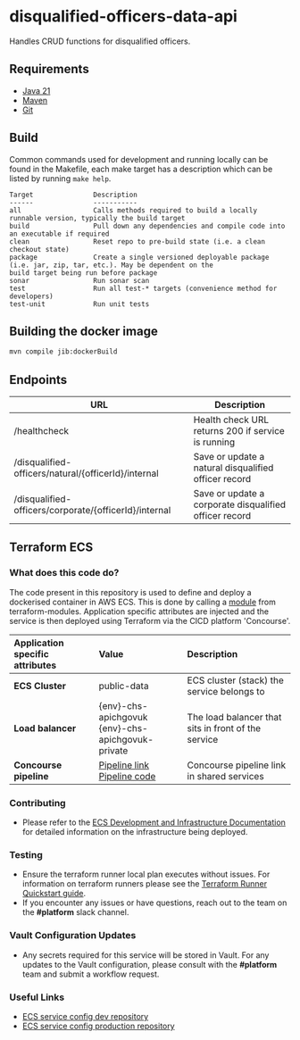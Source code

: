 # disqualified-officers-data-api
Handles CRUD functions for disqualified officers.

## Requirements

- [Java 21](https://www.oracle.com/java/technologies/downloads/#java21)
- [Maven](https://maven.apache.org/download.cgi)
- [Git](https://git-scm.com/downloads)

## Build

Common commands used for development and running locally can be found in the Makefile, each make target has a
description which can be listed by running `make help`.

```text
Target               Description
------               -----------
all                  Calls methods required to build a locally runnable version, typically the build target
build                Pull down any dependencies and compile code into an executable if required
clean                Reset repo to pre-build state (i.e. a clean checkout state)
package              Create a single versioned deployable package (i.e. jar, zip, tar, etc.). May be dependent on the 
build target being run before package
sonar                Run sonar scan
test                 Run all test-* targets (convenience method for developers)
test-unit            Run unit tests
```

## Building the docker image
```bash
mvn compile jib:dockerBuild
```

## Endpoints
| URL | Description |
| --- | ----------- |
| /healthcheck | Health check URL returns 200 if service is running |
| /disqualified-officers/natural/{officerId}/internal | Save or update a natural disqualified officer record |
| /disqualified-officers/corporate/{officerId}/internal | Save or update a corporate disqualified officer record |

## Terraform ECS

### What does this code do?

The code present in this repository is used to define and deploy a dockerised container in AWS ECS.
This is done by calling a [module](https://github.com/companieshouse/terraform-modules/tree/main/aws/ecs) from terraform-modules. Application specific attributes are injected and the service is then deployed using Terraform via the CICD platform 'Concourse'.


| Application specific attributes | Value                                                                                                                                                                                                                                                                            | Description                                         |
|:--------------------------------|:---------------------------------------------------------------------------------------------------------------------------------------------------------------------------------------------------------------------------------------------------------------------------------|:----------------------------------------------------|
| **ECS Cluster**                 | public-data                                                                                                                                                                                                                                                                      | ECS cluster (stack) the service belongs to          |
| **Load balancer**               | {env}-chs-apichgovuk <br> {env}-chs-apichgovuk-private                                                                                                                                                                                                                           | The load balancer that sits in front of the service |
| **Concourse pipeline**          | [Pipeline link](https://ci-platform.companieshouse.gov.uk/teams/team-development/pipelines/disqualified-officers-data-api) <br> [Pipeline code](https://github.com/companieshouse/ci-pipelines/blob/master/pipelines/ssplatform/team-development/disqualified-officers-data-api) | Concourse pipeline link in shared services          |

### Contributing
- Please refer to the [ECS Development and Infrastructure Documentation](https://companieshouse.atlassian.net/wiki/spaces/DEVOPS/pages/4390649858/Copy+of+ECS+Development+and+Infrastructure+Documentation+Updated) for detailed information on the infrastructure being deployed.

### Testing
- Ensure the terraform runner local plan executes without issues. For information on terraform runners please see the [Terraform Runner Quickstart guide](https://companieshouse.atlassian.net/wiki/spaces/DEVOPS/pages/1694236886/Terraform+Runner+Quickstart).
- If you encounter any issues or have questions, reach out to the team on the **#platform** slack channel.

### Vault Configuration Updates
- Any secrets required for this service will be stored in Vault. For any updates to the Vault configuration, please consult with the **#platform** team and submit a workflow request.

### Useful Links
- [ECS service config dev repository](https://github.com/companieshouse/ecs-service-configs-dev)
- [ECS service config production repository](https://github.com/companieshouse/ecs-service-configs-production)
